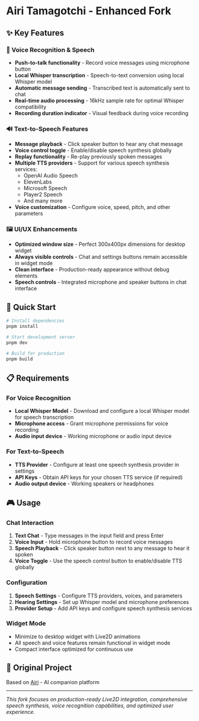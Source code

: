 # Airi Tamagotchi - Enhanced Fork


## ✨ Key Features

### 🎤 Voice Recognition & Speech
- **Push-to-talk functionality** - Record voice messages using microphone button
- **Local Whisper transcription** - Speech-to-text conversion using local Whisper model
- **Automatic message sending** - Transcribed text is automatically sent to chat
- **Real-time audio processing** - 16kHz sample rate for optimal Whisper compatibility
- **Recording duration indicator** - Visual feedback during voice recording

### 🔊 Text-to-Speech Features
- **Message playback** - Click speaker button to hear any chat message
- **Voice control toggle** - Enable/disable speech synthesis globally
- **Replay functionality** - Re-play previously spoken messages
- **Multiple TTS providers** - Support for various speech synthesis services:
  - OpenAI Audio Speech
  - ElevenLabs
  - Microsoft Speech
  - Player2 Speech
  - And many more
- **Voice customization** - Configure voice, speed, pitch, and other parameters

### 🖼️ UI/UX Enhancements
- **Optimized window size** - Perfect 300x400px dimensions for desktop widget
- **Always visible controls** - Chat and settings buttons remain accessible in widget mode
- **Clean interface** - Production-ready appearance without debug elements
- **Speech controls** - Integrated microphone and speaker buttons in chat interface


## 🚀 Quick Start

```bash
# Install dependencies
pnpm install

# Start development server
pnpm dev

# Build for production
pnpm build
```

## 📋 Requirements

### For Voice Recognition
- **Local Whisper Model** - Download and configure a local Whisper model for speech transcription
- **Microphone access** - Grant microphone permissions for voice recording
- **Audio input device** - Working microphone or audio input device

### For Text-to-Speech
- **TTS Provider** - Configure at least one speech synthesis provider in settings
- **API Keys** - Obtain API keys for your chosen TTS service (if required)
- **Audio output device** - Working speakers or headphones

## 🎮 Usage

### Chat Interaction
1. **Text Chat** - Type messages in the input field and press Enter
2. **Voice Input** - Hold microphone button to record voice messages
3. **Speech Playback** - Click speaker button next to any message to hear it spoken
4. **Voice Toggle** - Use the speech control button to enable/disable TTS globally

### Configuration
1. **Speech Settings** - Configure TTS providers, voices, and parameters
2. **Hearing Settings** - Set up Whisper model and microphone preferences
3. **Provider Setup** - Add API keys and configure speech synthesis services

### Widget Mode
- Minimize to desktop widget with Live2D animations
- All speech and voice features remain functional in widget mode
- Compact interface optimized for continuous use

## 🔗 Original Project

Based on [Airi](https://github.com/airi-ai/airi) - AI companion platform

---

*This fork focuses on production-ready Live2D integration, comprehensive speech synthesis, voice recognition capabilities, and optimized user experience.*
